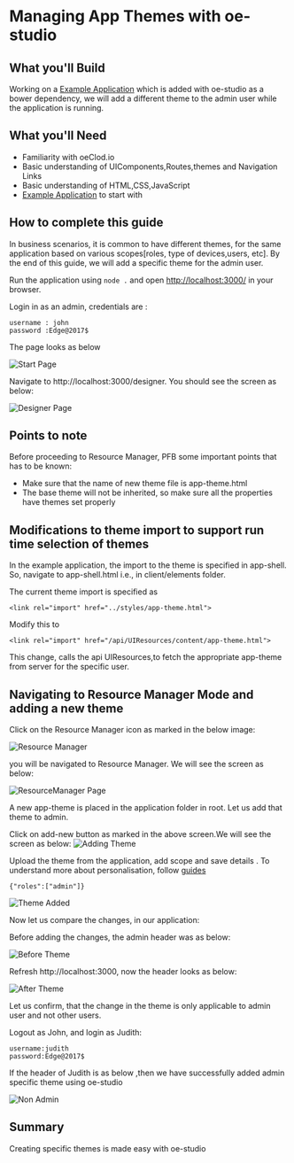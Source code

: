 # Managing App Themes with oe-studio

## What you'll Build

Working on a [Example Application](http://evgit/oecloud.io/oe-demo-app) which is added with oe-studio as a bower dependency, we will add a different theme to the admin user while the application is running.

## What you'll Need
* Familiarity with oeClod.io
* Basic understanding of UIComponents,Routes,themes and Navigation Links
* Basic understanding of HTML,CSS,JavaScript
* [Example Application](http://evgit/oecloud.io/oe-demo-app) to start with

## How to complete this guide

In business scenarios, it is common to have different themes, for the same application based on various scopes[roles, type of devices,users, etc].
By the end of this guide, we will add a specific theme for the admin user.

Run the application using `node .` and open [http://localhost:3000/](http://localhost:3000/) in your browser.

Login in as an admin, credentials are :
```
username : john
password :Edge@2017$
```

The page looks as below

![Start Page][start-page]



Navigate to http://localhost:3000/designer. You should see the screen as below:

![Designer Page][desstart-page]

## Points to note

Before proceeding to Resource Manager, PFB some important points that has to be known:
* Make sure that the name of new theme file is app-theme.html
* The base theme will not be inherited, so make sure all the properties have themes set properly


## Modifications to theme import to support run time selection of themes 

In the example application, the import to the theme is specified in app-shell. So, navigate to app-shell.html i.e., in client/elements folder. 

The current theme import is specified as 

```<link rel="import" href="../styles/app-theme.html">```

Modify this to 

```<link rel="import" href="/api/UIResources/content/app-theme.html">``` 

This change, calls the api UIResources,to fetch the appropriate app-theme from server for the specific user.

## Navigating to Resource Manager Mode and adding a new theme

Click on the Resource Manager icon as marked in the below image:

![Resource Manager][resource-manager]

you will be navigated to Resource Manager. We will see the screen as below:

![ResourceManager Page][resource-managerpage]

A new app-theme is placed in the application folder in root. Let us add that theme to admin.

Click on add-new button as marked in the above screen.We will see the screen as below:
![Adding Theme][add-theme]

Upload the theme from the application, add scope and save details . To understand more about personalisation, follow [guides](https://www.oecloud.io/guide/datapersonalization)

```
{"roles":["admin"]} 
```
![Theme Added][theme-success]

Now let us compare the changes, in our application: 

Before adding the changes, the admin header was as below:

![Before Theme][before-theme]

Refresh http://localhost:3000, now the header looks as below:

![After Theme][after-theme]

Let us confirm, that the change in the theme is only  applicable to admin user and not other users. 

Logout as John, and login as Judith:

```
username:judith
password:Edge@2017$
```

If the header of Judith is as below ,then we have successfully added admin specific theme using oe-studio

![Non Admin][non-admin]

## Summary

Creating specific themes is made easy with oe-studio


[start-page]:  images/oe-studio-charts/application-start.PNG "Start Page"
[desstart-page]:  images/oe-studio-resman/desstart-page.PNG "Designer Page"
[resource-manager]: images/oe-studio-resman/navigate_rm.PNG "Resource Manager"
[add-theme]:images/oe-studio-resman/add_new_theme.PNG "Adding Theme"
[theme-success]:images/oe-studio-resman/after_adding_theme.PNG "Theme Added"
[resource-managerpage]:images/oe-studio-resman/rm-screen.PNG "ResourceManager Page"
[before-theme]:images/oe-studio-resman/start_page.PNG "Before Theme"
[after-theme]:images/oe-studio-resman/new_theme.PNG "After Theme"
[non-admin]:images/oe-studio-resman/non_admin.PNG "Non Admin"
